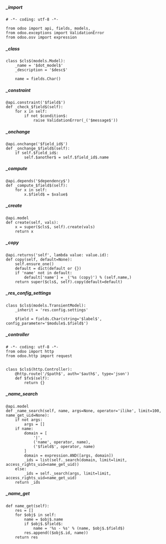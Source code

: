 
##### _import

<!-- language: python -->
    # -*- coding: utf-8 -*-
    
    from odoo import api, fields, models, _
    from odoo.exceptions import ValidationError
    from odoo.osv import expression


##### _class
<!-- language: python -->
    class $cls$(models.Model):
        _name = '$dot_model$'
        _description = '$desc$'

        name = fields.Char()


##### _constraint
<!-- language: python -->
    @api.constraint('$field$')
    def _check_$field$(self):
        for x in self:
            if not $condition$:
                raise ValidationError(_('$message$'))


##### _onchange
<!-- language: python -->
    @api.onchange('$field_id$')
    def _onchange_$field$(self):
        if self.$field_id$:
            self.$another$ = self.$field_id$.name


##### _compute
<!-- language: python -->
    @api.depends('$dependency$')
    def _compute_$field$(self):
        for x in self:
            x.$field$ = $value$


##### _create
<!-- language: python -->
    @api.model
    def create(self, vals):
        x = super($cls$, self).create(vals)
        return x


##### _copy
<!-- language: python -->
    @api.returns('self', lambda value: value.id):
    def copy(self, default=None):
        self.ensure_one()
        default = dict(default or {})
        if 'name' not in default:
            default['name'] = _('%s (copy)') % (self.name,)
        return super($cls$, self).copy(default=default)


##### _res_config_settings
<!-- language: python -->
    class $cls$(models.TransientModel):
        _inherit = 'res.config.settings'

        $field = fields.Char(string='$label$', config_parameter='$module$.$field$')


##### _controller
<!-- language: python -->
    # -*- coding: utf-8 -*-
    from odoo import http
    from odoo.http import request


    class $cls$(http.Controller):
        @http.route('/$path$', auth='$auth$', type='json')
        def $fx$(self):
            return {}


##### _name_search
<!-- language: python -->
    @api.model
    def _name_search(self, name, args=None, operator='ilike', limit=100, name_get_uid=None):
        if not args:
            args = []
        if name:
            domain = [
                '|',
                ('name', operator, name),
                ('$field$', operator, name)
            ]
            domain = expression.AND([args, domain])
            _ids = list(self._search(domain, limit=limit, access_rights_uid=name_get_uid))
        else:
            _ids = self._search(args, limit=limit, access_rights_uid=name_get_uid)
        return _ids


##### _name_get
<!-- language: python -->
    def name_get(self):
        res = []
        for $obj$ in self:
            name = $obj$.name
            if $obj$.$field$:
                name = '%s - %s' % (name, $obj$.$field$)
            res.append(($obj$.id, name))
        return res